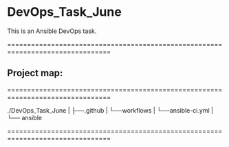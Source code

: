 # DevOps_Task_June
This is an Ansible DevOps task.

================================================================================
## Project map:
================================================================================
>
./DevOps_Task_June
|
├──.github
|   └──workflows
|       └──ansible-ci.yml
|
└── ansible

================================================================================
